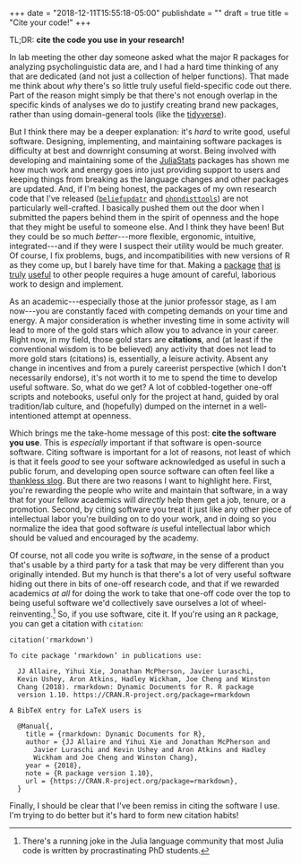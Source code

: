+++
date = "2018-12-11T15:55:18-05:00"
publishdate = ""
draft = true
title = "Cite your code!"
+++

TL;DR: **cite the code you use in your research!**

In lab meeting the other day someone asked what the major R packages for
analyzing psycholinguistic data are, and I had a hard time thinking of any that
are dedicated (and not just a collection of helper functions).  That made me
think about _why_ there's so little truly useful field-specific code out there.
Part of the reason might simply be that there's not enough overlap in the
specific kinds of analyses we do to justify creating brand new packages, rather
than using domain-general tools (like the [tidyverse](https://tidyverse.org)).

But I think there may be a deeper explanation: it's _hard_ to write good, useful
software.  <!--more--> Designing, implementing, and maintaining software
packages is difficulty at best and downright consuming at worst.  Being involved
with developing and maintaining some of the
[JuliaStats](https://github.com/JuliaStats) packages has shown me how much work
and energy goes into just providing support to users and keeping things from
breaking as the language changes and other packages are updated.  And, if I'm
being honest, the packages of my own research code that I've released
([`beliefupdatr`](https://github.com/kleinschmidt/beliefupdatr) and
[`phondisttools`](https://github.com/kleinschmidt/phondisttools)) are not
particularly well-crafted.  I basically pushed them out the door when I
submitted the papers behind them in the spirit of openness and the hope that
they might be useful to someone else.  And I think they have been!  But they
could be so much _better_---more flexible, ergonomic, intuitive,
integrated---and if they were I suspect their utility would be much greater.  Of
course, I fix problems, bugs, and incompatibilities with new versions of R as
they come up, but I barely have time for that.  Making a
[package](https://github.com/JuliaCI/BenchmarkTools.jl)
[that](https://github.com/timholy/Revise.jl)
[is](https://github.com/JuliaPlots/Plots.jl)
[truly](https://github.com/tidyverse/dplyr)
[useful](https://github.com/tidyverse/ggplot2) to other people requires a huge
amount of careful, laborious work to design and implement.

As an academic---especially those at the junior professor stage, as I am
now---you are constantly faced with competing demands on your time and energy.
A major consideration is whether investing time in some activity will lead to
more of the gold stars which allow you to advance in your career.  Right now, in
my field, those gold stars are **citations**, and (at least if the conventional
wisdom is to be believed) any activity that does not lead to more gold stars
(citations) is, essentially, a leisure activity.  Absent any change in
incentives and from a purely careerist perspective (which I don't necessarily
endorse), it's not worth it to me to spend the time to develop useful software.
So, what do we get?  A lot of cobbled-together one-off scripts and notebooks,
useful only for the project at hand, guided by oral tradition/lab culture, and
(hopefully) dumped on the internet in a well-intentioned attempt at openness.

Which brings me the take-home message of this post: **cite the software you
use**.  This is _especially_ important if that software is open-source software.
Citing software is important for a lot of reasons, not least of which is that it
feels _good_ to see your software acknowledged as useful in such a public forum,
and developing open source software can often feel like a [thankless
slog](https://nolanlawson.com/2017/03/05/what-it-feels-like-to-be-an-open-source-maintainer/).
But there are two reasons I want to highlight here.  First, you're rewarding the
people who write and maintain that software, in a way that for your fellow
academics will _directly_ help them get a job, tenure, or a promotion.  Second,
by citing software you treat it just like any other piece of intellectual labor
you're building on to do your work, and in doing so you normalize the idea that
good software _is_ useful intellectual labor which should be valued and
encouraged by the academy.

Of course, not all code you write is _software_, in the sense of a product
that's usable by a third party for a task that may be very different than you
originally intended.  But my hunch is that there's a lot of very useful software
hiding out there in bits of one-off research code, and that if we rewarded
academics _at all_ for doing the work to take that one-off code over the top to
being useful software we'd collectively save ourselves a lot of
wheel-reinventing.[^julia]  So, if you use software, cite it.  If you're using an
`R` package, you can get a citation with `citation`:

[^julia]: There's a running joke in the Julia language community that most Julia
    code is written by procrastinating PhD students.

```{r}
citation('rmarkdown')
```

```text
To cite package ‘rmarkdown’ in publications use:

  JJ Allaire, Yihui Xie, Jonathan McPherson, Javier Luraschi, 
  Kevin Ushey, Aron Atkins, Hadley Wickham, Joe Cheng and Winston
  Chang (2018). rmarkdown: Dynamic Documents for R. R package
  version 1.10. https://CRAN.R-project.org/package=rmarkdown

A BibTeX entry for LaTeX users is

  @Manual{,
    title = {rmarkdown: Dynamic Documents for R},
    author = {JJ Allaire and Yihui Xie and Jonathan McPherson and 
      Javier Luraschi and Kevin Ushey and Aron Atkins and Hadley
      Wickham and Joe Cheng and Winston Chang},
    year = {2018},
    note = {R package version 1.10},
    url = {https://CRAN.R-project.org/package=rmarkdown},
  }

```

Finally, I should be clear that I've been remiss in citing the software I use.
I'm trying to do better but it's hard to form new citation habits!
